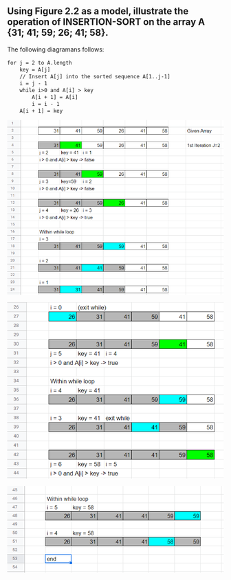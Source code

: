 ## Using Figure 2.2 as a model, illustrate the operation of INSERTION-SORT on the array A {31; 41; 59; 26; 41; 58}.


The following diagramans follows:
```
for j = 2 to A.length 
    key = A[j] 
    // Insert A[j] into the sorted sequence A[1..j-1]
    i = j - 1 
    while i>0 and A[i] > key 
        A[i + 1] = A[i]
        i = i - 1 
    A[i + 1] = key
```

![](2022-08-21-00-39-44.png)

![](2022-08-21-00-38-51.png)

![](2022-08-21-00-39-20.png)



